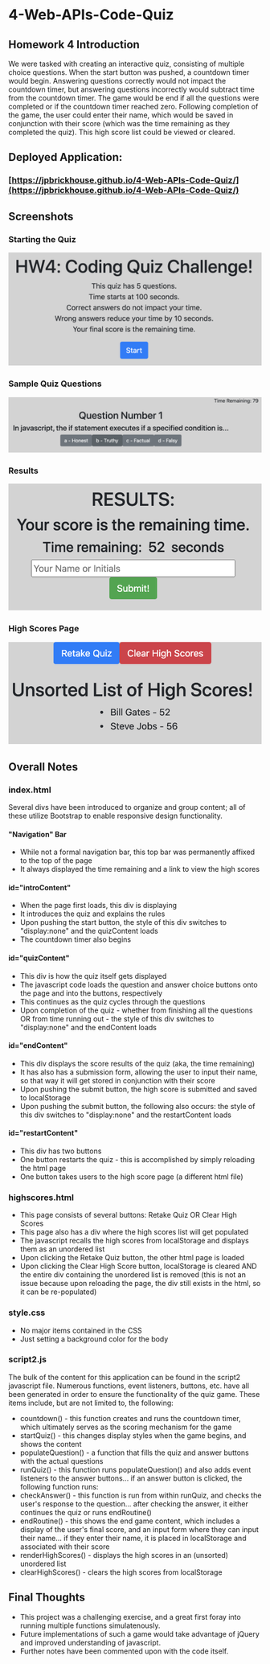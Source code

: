 # 4-Web-APIs-Code-Quiz

## Homework 4 Introduction
We were tasked with creating an interactive quiz, consisting of multiple choice questions. When the start button was pushed, a countdown timer would begin. Answering questions correctly would not impact the countdown timer, but answering questions incorrectly would subtract time from the countdown timer. The game would be end if all the questions were completed or if the countdown timer reached zero. Following completion of the game, the user could enter their name, which would be saved in conjunction with their score (which was the time remaining as they completed the quiz). This high score list could be viewed or cleared.

## Deployed Application:
### [https://jpbrickhouse.github.io/4-Web-APIs-Code-Quiz/](https://jpbrickhouse.github.io/4-Web-APIs-Code-Quiz/)

## Screenshots
### Starting the Quiz
![Image of Quiz Start](./img/startquiz.png)
### Sample Quiz Questions
![Image of Sample Quiz Question](./img/quizquestion.png)
### Results
![Image of Results Page](./img/results.png)
### High Scores Page
![Image of High Scores Page](./img/highscores.png)

## Overall Notes

### index.html
Several divs have been introduced to organize and group content; all of these utilize Bootstrap to enable responsive design functionality.

#### "Navigation" Bar
- While not a formal navigation bar, this top bar was permanently affixed to the top of the page
- It always displayed the time remaining and a link to view the high scores

#### id="introContent"
- When the page first loads, this div is displaying
- It introduces the quiz and explains the rules
- Upon pushing the start button, the style of this div switches to "display:none" and the quizContent loads
- The countdown timer also begins

#### id="quizContent"
- This div is how the quiz itself gets displayed
- The javascript code loads the question and answer choice buttons onto the page and into the buttons, respectively
- This continues as the quiz cycles through the questions
- Upon completion of the quiz - whether from finishing all the questions OR from time running out - the style of this div switches to "display:none" and the endContent loads

#### id="endContent"
- This div displays the score results of the quiz (aka, the time remaining)
- It has also has a submission form, allowing the user to input their name, so that way it will get stored in conjunction with their score
- Upon pushing the submit button, the high score is submitted and saved to localStorage
- Upon pushing the submit button, the following also occurs: the style of this div switches to "display:none" and the restartContent loads 

#### id="restartContent"
- This div has two buttons
- One button restarts the quiz - this is accomplished by simply reloading the html page
- One button takes users to the high score page (a different html file)

### highscores.html
- This page consists of several buttons: Retake Quiz OR Clear High Scores
- This page also has a div where the high scores list will get populated
- The javascript recalls the high scores from localStorage and displays them as an unordered list
- Upon clicking the Retake Quiz button, the other html page is loaded
- Upon clicking the Clear High Score button, localStorage is cleared AND the entire div containing the unordered list is removed (this is not an issue because upon reloading the page, the div still exists in the html, so it can be re-populated)

### style.css
- No major items contained in the CSS
- Just setting a background color for the body

### script2.js
The bulk of the content for this application can be found in the script2 javascript file. Numerous functions, event listeners, buttons, etc. have all been generated in order to ensure the functionality of the quiz game. These items include, but are not limited to, the following:
- countdown() - this function creates and runs the countdown timer, which ultimately serves as the scoring mechanism for the game
- startQuiz() - this changes display styles when the game begins, and shows the content
- populateQuestion() - a function that fills the quiz and answer buttons with the actual questions
- runQuiz() - this function runs populateQuestion() and also adds event listeners to the answer buttons... if an answer button is clicked, the following function runs:
- checkAnswer() - this function is run from within runQuiz, and checks the user's response to the question... after checking the answer, it either continues the quiz or runs endRoutine()
- endRoutine() - this shows the end game content, which includes a display of the user's final score, and an input form where they can input their name... if they enter their name, it is placed in localStorage and associated with their score
- renderHighScores() - displays the high scores in an (unsorted) unordered list
- clearHighScores() - clears the high scores from localStorage

## Final Thoughts
- This project was a challenging exercise, and a great first foray into running multiple functions simulatenously.
- Future implementations of such a game would take advantage of jQuery and improved understanding of javascript.
- Further notes have been commented upon with the code itself.
